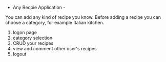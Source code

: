 - Any Recpie Application -

You can add any kind of recipe you know.
Before adding a recipe you can choose a category, for example Italian kitchen.

1. logon page
2. category selection
3. CRUD your recipes
4. view and comment other user's recipes
5. logout
